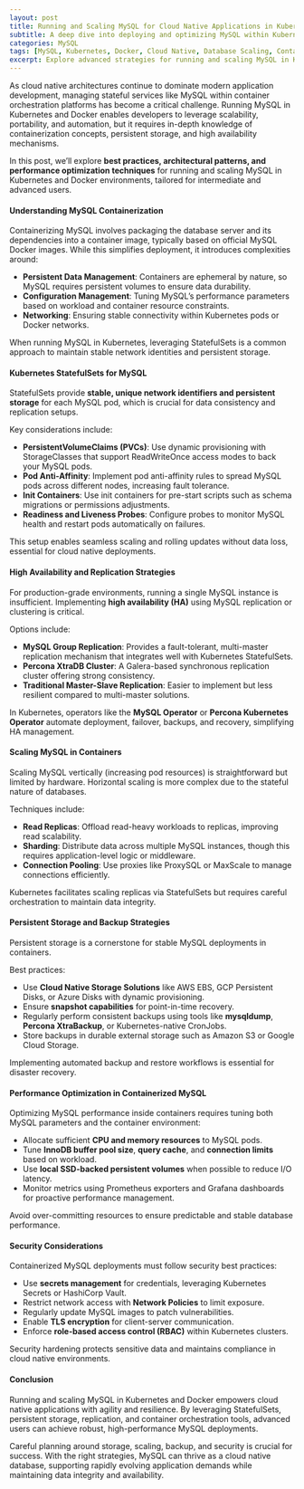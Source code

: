 ```yaml
---
layout: post
title: Running and Scaling MySQL for Cloud Native Applications in Kubernetes and Docker
subtitle: A deep dive into deploying and optimizing MySQL within Kubernetes and Docker environments for cloud native architectures
categories: MySQL
tags: [MySQL, Kubernetes, Docker, Cloud Native, Database Scaling, Containerization, DevOps, Cloud Infrastructure]
excerpt: Explore advanced strategies for running and scaling MySQL in Kubernetes and Docker to power cloud native applications efficiently and reliably.
---
```

As cloud native architectures continue to dominate modern application development, managing stateful services like MySQL within container orchestration platforms has become a critical challenge. Running MySQL in Kubernetes and Docker enables developers to leverage scalability, portability, and automation, but it requires in-depth knowledge of containerization concepts, persistent storage, and high availability mechanisms.

In this post, we’ll explore **best practices, architectural patterns, and performance optimization techniques** for running and scaling MySQL in Kubernetes and Docker environments, tailored for intermediate and advanced users.

#### Understanding MySQL Containerization

Containerizing MySQL involves packaging the database server and its dependencies into a container image, typically based on official MySQL Docker images. While this simplifies deployment, it introduces complexities around:

- **Persistent Data Management**: Containers are ephemeral by nature, so MySQL requires persistent volumes to ensure data durability.
- **Configuration Management**: Tuning MySQL’s performance parameters based on workload and container resource constraints.
- **Networking**: Ensuring stable connectivity within Kubernetes pods or Docker networks.

When running MySQL in Kubernetes, leveraging StatefulSets is a common approach to maintain stable network identities and persistent storage.

#### Kubernetes StatefulSets for MySQL

StatefulSets provide **stable, unique network identifiers and persistent storage** for each MySQL pod, which is crucial for data consistency and replication setups.

Key considerations include:

- **PersistentVolumeClaims (PVCs)**: Use dynamic provisioning with StorageClasses that support ReadWriteOnce access modes to back your MySQL pods.
- **Pod Anti-Affinity**: Implement pod anti-affinity rules to spread MySQL pods across different nodes, increasing fault tolerance.
- **Init Containers**: Use init containers for pre-start scripts such as schema migrations or permissions adjustments.
- **Readiness and Liveness Probes**: Configure probes to monitor MySQL health and restart pods automatically on failures.

This setup enables seamless scaling and rolling updates without data loss, essential for cloud native deployments.

#### High Availability and Replication Strategies

For production-grade environments, running a single MySQL instance is insufficient. Implementing **high availability (HA)** using MySQL replication or clustering is critical.

Options include:

- **MySQL Group Replication**: Provides a fault-tolerant, multi-master replication mechanism that integrates well with Kubernetes StatefulSets.
- **Percona XtraDB Cluster**: A Galera-based synchronous replication cluster offering strong consistency.
- **Traditional Master-Slave Replication**: Easier to implement but less resilient compared to multi-master solutions.

In Kubernetes, operators like the **MySQL Operator** or **Percona Kubernetes Operator** automate deployment, failover, backups, and recovery, simplifying HA management.

#### Scaling MySQL in Containers

Scaling MySQL vertically (increasing pod resources) is straightforward but limited by hardware. Horizontal scaling is more complex due to the stateful nature of databases.

Techniques include:

- **Read Replicas**: Offload read-heavy workloads to replicas, improving read scalability.
- **Sharding**: Distribute data across multiple MySQL instances, though this requires application-level logic or middleware.
- **Connection Pooling**: Use proxies like ProxySQL or MaxScale to manage connections efficiently.

Kubernetes facilitates scaling replicas via StatefulSets but requires careful orchestration to maintain data integrity.

#### Persistent Storage and Backup Strategies

Persistent storage is a cornerstone for stable MySQL deployments in containers.

Best practices:

- Use **Cloud Native Storage Solutions** like AWS EBS, GCP Persistent Disks, or Azure Disks with dynamic provisioning.
- Ensure **snapshot capabilities** for point-in-time recovery.
- Regularly perform consistent backups using tools like **mysqldump**, **Percona XtraBackup**, or Kubernetes-native CronJobs.
- Store backups in durable external storage such as Amazon S3 or Google Cloud Storage.

Implementing automated backup and restore workflows is essential for disaster recovery.

#### Performance Optimization in Containerized MySQL

Optimizing MySQL performance inside containers requires tuning both MySQL parameters and the container environment:

- Allocate sufficient **CPU and memory resources** to MySQL pods.
- Tune **InnoDB buffer pool size**, **query cache**, and **connection limits** based on workload.
- Use **local SSD-backed persistent volumes** when possible to reduce I/O latency.
- Monitor metrics using Prometheus exporters and Grafana dashboards for proactive performance management.

Avoid over-committing resources to ensure predictable and stable database performance.

#### Security Considerations

Containerized MySQL deployments must follow security best practices:

- Use **secrets management** for credentials, leveraging Kubernetes Secrets or HashiCorp Vault.
- Restrict network access with **Network Policies** to limit exposure.
- Regularly update MySQL images to patch vulnerabilities.
- Enable **TLS encryption** for client-server communication.
- Enforce **role-based access control (RBAC)** within Kubernetes clusters.

Security hardening protects sensitive data and maintains compliance in cloud native environments.

#### Conclusion

Running and scaling MySQL in Kubernetes and Docker empowers cloud native applications with agility and resilience. By leveraging StatefulSets, persistent storage, replication, and container orchestration tools, advanced users can achieve robust, high-performance MySQL deployments.

Careful planning around storage, scaling, backup, and security is crucial for success. With the right strategies, MySQL can thrive as a cloud native database, supporting rapidly evolving application demands while maintaining data integrity and availability.

